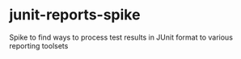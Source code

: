 # junit-reports-spike
Spike to find ways to process test results in JUnit format to various reporting toolsets
